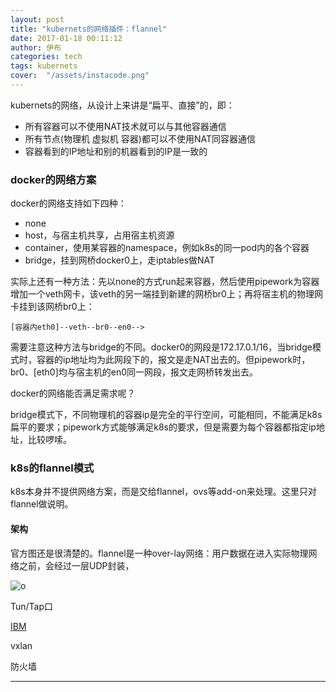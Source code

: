 ```yaml
---
layout: post
title: "kubernets的网络插件：flannel"
date: 2017-01-18 00:11:12
author: 伊布
categories: tech
tags: kubernets
cover:  "/assets/instacode.png"
---
```


kubernets的网络，从设计上来讲是“扁平、直接”的，即：

- 所有容器可以不使用NAT技术就可以与其他容器通信
- 所有节点(物理机 虚拟机 容器)都可以不使用NAT同容器通信
- 容器看到的IP地址和别的机器看到的IP是一致的

### docker的网络方案

docker的网络支持如下四种：

- none
- host，与宿主机共享，占用宿主机资源
- container，使用某容器的namespace，例如k8s的同一pod内的各个容器
- bridge，挂到网桥docker0上，走iptables做NAT

实际上还有一种方法：先以none的方式run起来容器，然后使用pipework为容器增加一个veth网卡，该veth的另一端挂到新建的网桥br0上；再将宿主机的物理网卡挂到该网桥br0上：

```
[容器内eth0]--veth--br0--en0-->
```

需要注意这种方法与bridge的不同。docker0的网段是172.17.0.1/16，当bridge模式时，容器的ip地址均为此网段下的，报文是走NAT出去的。但pipework时，br0、[eth0]均与宿主机的en0同一网段，报文走网桥转发出去。

docker的网络能否满足需求呢？

bridge模式下，不同物理机的容器ip是完全的平行空间，可能相同，不能满足k8s扁平的要求；pipework方式能够满足k8s的要求，但是需要为每个容器都指定ip地址，比较啰嗦。


### k8s的flannel模式


k8s本身并不提供网络方案，而是交给flannel，ovs等add-on来处理。这里只对flannel做说明。

#### 架构

官方图还是很清楚的。flannel是一种over-lay网络：用户数据在进入实际物理网络之前，会经过一层UDP封装，

![o](https://github.com/coreos/flannel/blob/master/packet-01.png)




Tun/Tap口

[IBM](https://www.ibm.com/developerworks/cn/linux/l-tuntap/)

vxlan

防火墙




---
